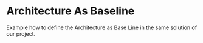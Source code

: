 # Architecture As Baseline
Example how to define the Architecture as Base Line in the same solution of our project.